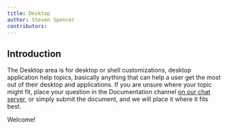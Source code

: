 ```yaml
---
title: Desktop
author: Steven Spencer
contributors:
---
```


## Introduction

The Desktop area is for desktop or shell customizations, desktop application help topics, basically anything that can help a user get the most out of their desktop and applications. If you are unsure where your topic might fit, place your question in the Documentation channel [on our chat server](https://chat.rockylinux.org), or simply submit the document, and we will place it where it fits best. 

Welcome!
